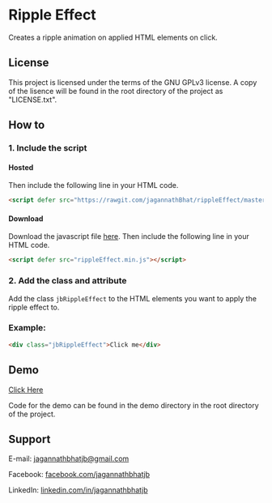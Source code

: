 # Ripple Effect


Creates a ripple animation on applied HTML elements on click.


## License


This project is licensed under the terms of the GNU GPLv3 license. A copy of the lisence will be found in the root directory of the project as "LICENSE.txt".


## How to


### 1. Include the script


#### Hosted


Then include the following line in your HTML code.


```HTML
<script defer src="https://rawgit.com/jagannathBhat/rippleEffect/master/rippleEffect.min.js"></script>
````


#### Download


Download the javascript file [here](https://rawgit.com/jagannathBhat/rippleEffect/master/rippleEffect.min.js). Then include the following line in your HTML code.


```HTML
<script defer src="rippleEffect.min.js"></script>
````


### 2. Add the class and attribute


Add the class `jbRippleEffect` to the HTML elements you want to apply the ripple effect to.


### Example:


```HTML
<div class="jbRippleEffect">Click me</div>
```


## Demo


[Click Here](https://rawgit.com/jagannathBhat/rippleEffect/master/demo/index.html)

Code for the demo can be found in the demo directory in the root directory of the project.


## Support

E-mail: [jagannathbhatjb@gmail.com](mailto:jagannathbhatjb@gmail.com)

Facebook: [facebook.com/jagannathbhatjb](https://facebook.com/jagannathbhatjb)

LinkedIn: [linkedin.com/in/jagannathbhatjb](https://linkedin.com/in/jagannathbhatjb)
